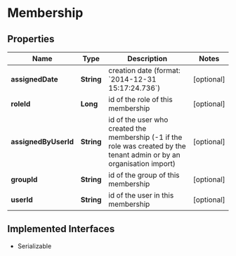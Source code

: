 

# Membership

## Properties

Name | Type | Description | Notes
------------ | ------------- | ------------- | -------------
**assignedDate** | **String** | creation date (format: &#x60;2014-12-31 15:17:24.736&#x60;) |  [optional]
**roleId** | **Long** | id of the role of this membership |  [optional]
**assignedByUserId** | **String** | id of the user who created the membership (-1 if the role was created by the tenant admin or by an organisation import) |  [optional]
**groupId** | **String** | id of the group of this membership |  [optional]
**userId** | **String** | id of the user in this membership |  [optional]


## Implemented Interfaces

* Serializable


